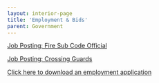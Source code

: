 ```yaml
---
layout: interior-page
title: 'Employment & Bids'
parent: Government
---
```



[Job Posting: Fire Sub Code Official](https://storage.googleapis.com/static.rutherford-nj.com/finance/Employment/Fire%20Sub%20Code%20Posting%20Website.pdf)

[Job Posting: Crossing Guards](https://storage.googleapis.com/static.rutherford-nj.com/finance/Employment/Hiring%20Crossing%20Guards%202021%20Alternate.pdf)

[Click here to download an employment application](https://storage.googleapis.com/static.rutherford-nj.com/borough-clerk/permits-licenses/Employment%20Application%20REVISED.pdf)
